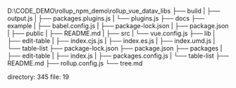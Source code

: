 D:\CODE_DEMO\rollup_npm_demo\rollup_vue_datav_libs
├── build
|  ├── output.js
|  ├── packages.plugins.js
|  └── plugins.js
├── docs
├── example
|  ├── babel.config.js
|  ├── package-lock.json
|  ├── package.json
|  ├── public
|  ├── README.md
|  ├── src
|  └── vue.config.js
├── lib
|  ├── edit-table
|  ├── index.cjs.js
|  ├── index.es.js
|  ├── index.umd.js
|  └── table-list
├── package-lock.json
├── package.json
├── packages
|  ├── edit-table
|  ├── index.js
|  ├── packages.config.js
|  └── table-list
├── README.md
├── rollup.config.js
└── tree.md

directory: 345 file: 19

